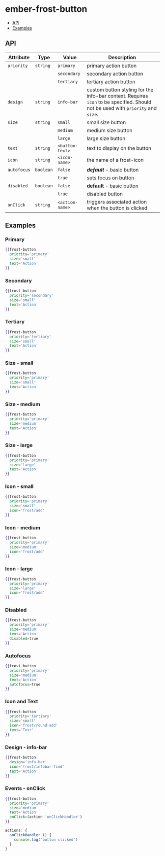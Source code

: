# ember-frost-button <br />

 * [API](#api)
 * [Examples](#examples)

## API

| Attribute   | Type | Value | Description |
| ----------- | ---- | ----- | ----------- |
| `priority` | `string` | `primary` | primary action button |
|  |  | `secondary` | secondary action button |
|  |  | `tertiary` | tertiary action button |
| `design` | `string` | `info-bar` | custom button styling for the info-bar context.  Requires `icon` to be specified.  Should not be used with `priority` and `size`. |
| `size` | `string` | `small` | small size button |
|  |  | `medium` | medium size button |
|  |  | `large` | large size button |
| `text` | `string` | `<button-text>` | text to display on the button |
| `icon` | `string` | `<icon-name>` | the name of a frost-icon |
| `autofocus` | `boolean` | `false` | ***default*** - basic button |
| |  | `true` | sets focus on button |
| `disabled` | `boolean` | `false` | **default** - basic button |
|  |  | `true` | disabled button |
| `onClick` |`string` | `<action-name>` | triggers associated action when the button is clicked |


## Examples

### Primary

```handlebars
{{frost-button
  priority='primary'
  size='small'
  text='Action'
}}
```
### Secondary

```handlebars
{{frost-button
  priority='secondary'
  size='small'
  text='Action'
}}
```
### Tertiary

```handlebars
{{frost-button
  priority='tertiary'
  size='small'
  text='Action'
}}
```

### Size - small

```handlebars
{{frost-button
  priority='primary'
  size='small'
  text='Action'
}}
```

### Size - medium

```handlebars
{{frost-button
  priority='primary'
  size='medium'
  text='Action'
}}
```

### Size - large

```handlebars
{{frost-button
  priority='primary'
  size='large'
  text='Action'
}}
```


### Icon - small

```handlebars
{{frost-button
  priority='primary'
  size='small'
  icon='frost/add'
}}
```

### Icon - medium

```handlebars
{{frost-button
  priority='primary'
  size='medium'
  icon='frost/add'
}}
```

### Icon - large

```handlebars
{{frost-button
  priority='primary'
  size='large'
  icon='frost/add'
}}
```

### Disabled

```handlebars
{{frost-button
  priority='primary'
  size='medium'
  text='Action'
  disabled=true
}}
```

### Autofocus

```handlebars
{{frost-button
  priority='primary'
  size='medium'
  text='Action'
  autofocus=true
}}
```

### Icon and Text

```handlebars
{{frost-button
  priority='tertiary'
  size='small'
  icon='frost/round-add'
  text='Text'
}}
```

### Design - info-bar

```handlebars
{{frost-button
  design='info-bar'
  icon='frost/infobar-find'
  text='Action'
}}
```

### Events - onClick

```handlebars
{{frost-button
  priority='primary'
  size='medium'
  text='Action'
  onClick=(action 'onClickHandler')
}}
```

```javascript
actions: {
  onClickHandler () {
    console.log('button clicked')
  }
}
```
